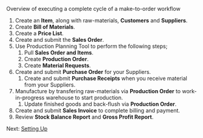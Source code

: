 <p class="lead">Overview of executing a complete cycle of a make-to-order workflow</p>

1. Create an **Item**, along with raw-materials, **Customers** and **Suppliers**.
1. Create **Bill of Materials**.
1. Create a **Price List**.
1. Create and submit the **Sales Order**.
1. Use Production Planning Tool to perform the following steps;
	1. Pull **Sales Order and Items**.
    2. Create **Production Order**.
    3. Create **Material Requests**.
1. Create and submit **Purchase Order** for your Suppliers.
   1. Create and submit **Purchase Receipts** when you receive material from your Suppliers.
1. Manufacture by transfering raw-materials via **Production Order** to work-in-progress warehouse to start production.
   1. Update finished goods and back-flush via **Production Order**.
1. Create and submit **Sales Invoice** to complete billing and payment.
1. Review **Stock Balance Report** and **Gross Profit Report**.

Next: [Setting Up](/guide-books/make-to-order/setting-up)